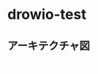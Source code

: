# drowio-test
## アーキテクチャ図

[![](./ppap.drawio.png)](https://app.diagrams.net/#Hyoshihito-tatano%2Fdrowio-test%2Fmain%2Fppap.drawio.png)
